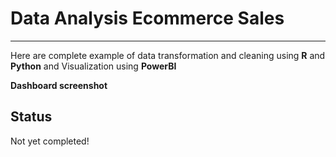 # Data Analysis Ecommerce Sales
------------------------------------------------------------------------------------------------------
Here are complete example of data transformation and cleaning using **R** and **Python** and 
Visualization using **PowerBI**

**Dashboard screenshot**

## Status
Not yet completed!



